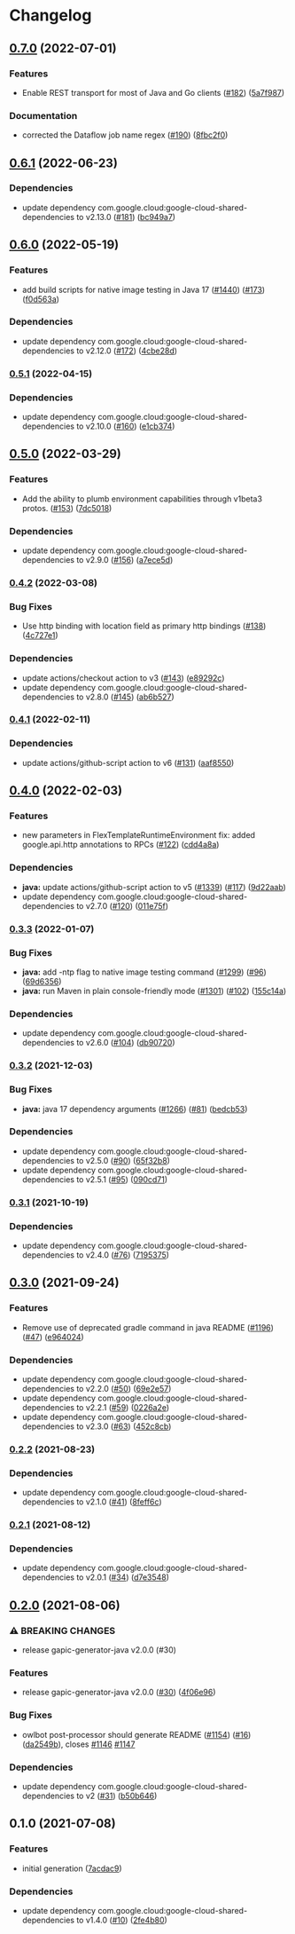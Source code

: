 # Changelog

## [0.7.0](https://github.com/googleapis/java-dataflow/compare/v0.6.1...v0.7.0) (2022-07-01)


### Features

* Enable REST transport for most of Java and Go clients ([#182](https://github.com/googleapis/java-dataflow/issues/182)) ([5a7f987](https://github.com/googleapis/java-dataflow/commit/5a7f9877dac7d00bd096d5601fdcfbeea75e41fc))


### Documentation

* corrected the Dataflow job name regex ([#190](https://github.com/googleapis/java-dataflow/issues/190)) ([8fbc2f0](https://github.com/googleapis/java-dataflow/commit/8fbc2f0160dfaa95ad2b4244fab8d20e1a819eaa))

## [0.6.1](https://github.com/googleapis/java-dataflow/compare/v0.6.0...v0.6.1) (2022-06-23)


### Dependencies

* update dependency com.google.cloud:google-cloud-shared-dependencies to v2.13.0 ([#181](https://github.com/googleapis/java-dataflow/issues/181)) ([bc949a7](https://github.com/googleapis/java-dataflow/commit/bc949a7c7d7232506466fc41c5acafd5592ff223))

## [0.6.0](https://github.com/googleapis/java-dataflow/compare/v0.5.1...v0.6.0) (2022-05-19)


### Features

* add build scripts for native image testing in Java 17 ([#1440](https://github.com/googleapis/java-dataflow/issues/1440)) ([#173](https://github.com/googleapis/java-dataflow/issues/173)) ([f0d563a](https://github.com/googleapis/java-dataflow/commit/f0d563a4ecf77f0373181d2d7056ceb301314268))


### Dependencies

* update dependency com.google.cloud:google-cloud-shared-dependencies to v2.12.0 ([#172](https://github.com/googleapis/java-dataflow/issues/172)) ([4cbe28d](https://github.com/googleapis/java-dataflow/commit/4cbe28d2f4a269e61d0cfe9d4a67562a7b0d2bef))

### [0.5.1](https://github.com/googleapis/java-dataflow/compare/v0.5.0...v0.5.1) (2022-04-15)


### Dependencies

* update dependency com.google.cloud:google-cloud-shared-dependencies to v2.10.0 ([#160](https://github.com/googleapis/java-dataflow/issues/160)) ([e1cb374](https://github.com/googleapis/java-dataflow/commit/e1cb3740407762e04b63af7e692a9d6a42353003))

## [0.5.0](https://github.com/googleapis/java-dataflow/compare/v0.4.2...v0.5.0) (2022-03-29)


### Features

* Add the ability to plumb environment capabilities through v1beta3 protos. ([#153](https://github.com/googleapis/java-dataflow/issues/153)) ([7dc5018](https://github.com/googleapis/java-dataflow/commit/7dc50180a6eaba28ae4c9cc52d72df9c9ba4a7db))


### Dependencies

* update dependency com.google.cloud:google-cloud-shared-dependencies to v2.9.0 ([#156](https://github.com/googleapis/java-dataflow/issues/156)) ([a7ece5d](https://github.com/googleapis/java-dataflow/commit/a7ece5d992f3a9af2fa2d019454d9932d6440250))

### [0.4.2](https://github.com/googleapis/java-dataflow/compare/v0.4.1...v0.4.2) (2022-03-08)


### Bug Fixes

* Use http binding with location field as primary http bindings ([#138](https://github.com/googleapis/java-dataflow/issues/138)) ([4c727e1](https://github.com/googleapis/java-dataflow/commit/4c727e11eedec5bf7cb5a202340b4d43e4afb031))


### Dependencies

* update actions/checkout action to v3 ([#143](https://github.com/googleapis/java-dataflow/issues/143)) ([e89292c](https://github.com/googleapis/java-dataflow/commit/e89292ce45ed7b8ed0a78db7c0b72ee5ab7dcc91))
* update dependency com.google.cloud:google-cloud-shared-dependencies to v2.8.0 ([#145](https://github.com/googleapis/java-dataflow/issues/145)) ([ab6b527](https://github.com/googleapis/java-dataflow/commit/ab6b527ae82546cc9f485e25e460c15efee780b4))

### [0.4.1](https://github.com/googleapis/java-dataflow/compare/v0.4.0...v0.4.1) (2022-02-11)


### Dependencies

* update actions/github-script action to v6 ([#131](https://github.com/googleapis/java-dataflow/issues/131)) ([aaf8550](https://github.com/googleapis/java-dataflow/commit/aaf85507353bd3e5b75541bbc0144e81b0047b38))

## [0.4.0](https://github.com/googleapis/java-dataflow/compare/v0.3.3...v0.4.0) (2022-02-03)


### Features

* new parameters in FlexTemplateRuntimeEnvironment fix: added google.api.http annotations to RPCs ([#122](https://github.com/googleapis/java-dataflow/issues/122)) ([cdd4a8a](https://github.com/googleapis/java-dataflow/commit/cdd4a8ab32813ea81cf08c7216e7e9ab89fc1b07))


### Dependencies

* **java:** update actions/github-script action to v5 ([#1339](https://github.com/googleapis/java-dataflow/issues/1339)) ([#117](https://github.com/googleapis/java-dataflow/issues/117)) ([9d22aab](https://github.com/googleapis/java-dataflow/commit/9d22aabd9b4285502d8fb916b103733ade4dcb4a))
* update dependency com.google.cloud:google-cloud-shared-dependencies to v2.7.0 ([#120](https://github.com/googleapis/java-dataflow/issues/120)) ([011e75f](https://github.com/googleapis/java-dataflow/commit/011e75f067dc2b86fc2b3eb3725acf7d4e7376f2))

### [0.3.3](https://www.github.com/googleapis/java-dataflow/compare/v0.3.2...v0.3.3) (2022-01-07)


### Bug Fixes

* **java:** add -ntp flag to native image testing command ([#1299](https://www.github.com/googleapis/java-dataflow/issues/1299)) ([#96](https://www.github.com/googleapis/java-dataflow/issues/96)) ([69d6356](https://www.github.com/googleapis/java-dataflow/commit/69d6356a4a72ee06f380faa6b8d6b82021be1945))
* **java:** run Maven in plain console-friendly mode ([#1301](https://www.github.com/googleapis/java-dataflow/issues/1301)) ([#102](https://www.github.com/googleapis/java-dataflow/issues/102)) ([155c14a](https://www.github.com/googleapis/java-dataflow/commit/155c14ab3efca39d1c5ef33095c712b89faef12a))


### Dependencies

* update dependency com.google.cloud:google-cloud-shared-dependencies to v2.6.0 ([#104](https://www.github.com/googleapis/java-dataflow/issues/104)) ([db90720](https://www.github.com/googleapis/java-dataflow/commit/db9072048a4bff485d7d13bd8f9ee0352b46b6b3))

### [0.3.2](https://www.github.com/googleapis/java-dataflow/compare/v0.3.1...v0.3.2) (2021-12-03)


### Bug Fixes

* **java:** java 17 dependency arguments ([#1266](https://www.github.com/googleapis/java-dataflow/issues/1266)) ([#81](https://www.github.com/googleapis/java-dataflow/issues/81)) ([bedcb53](https://www.github.com/googleapis/java-dataflow/commit/bedcb5359314fdae1fc658c588b83b710fd55335))


### Dependencies

* update dependency com.google.cloud:google-cloud-shared-dependencies to v2.5.0 ([#90](https://www.github.com/googleapis/java-dataflow/issues/90)) ([65f32b8](https://www.github.com/googleapis/java-dataflow/commit/65f32b8c58f7a4e2d25a0a388160ce91d1a1ba44))
* update dependency com.google.cloud:google-cloud-shared-dependencies to v2.5.1 ([#95](https://www.github.com/googleapis/java-dataflow/issues/95)) ([090cd71](https://www.github.com/googleapis/java-dataflow/commit/090cd712878d63eea11952f92e0b3237ce7b1084))

### [0.3.1](https://www.github.com/googleapis/java-dataflow/compare/v0.3.0...v0.3.1) (2021-10-19)


### Dependencies

* update dependency com.google.cloud:google-cloud-shared-dependencies to v2.4.0 ([#76](https://www.github.com/googleapis/java-dataflow/issues/76)) ([7195375](https://www.github.com/googleapis/java-dataflow/commit/71953753768f7a52728ee149c8a207ee0c1f78c9))

## [0.3.0](https://www.github.com/googleapis/java-dataflow/compare/v0.2.2...v0.3.0) (2021-09-24)


### Features

* Remove use of deprecated gradle command in java README ([#1196](https://www.github.com/googleapis/java-dataflow/issues/1196)) ([#47](https://www.github.com/googleapis/java-dataflow/issues/47)) ([e964024](https://www.github.com/googleapis/java-dataflow/commit/e96402449684e7cc0f555b62e4ea669cfeac9ab7))


### Dependencies

* update dependency com.google.cloud:google-cloud-shared-dependencies to v2.2.0 ([#50](https://www.github.com/googleapis/java-dataflow/issues/50)) ([69e2e57](https://www.github.com/googleapis/java-dataflow/commit/69e2e5700d6ac5ba52db308daeac2488cd7abe8a))
* update dependency com.google.cloud:google-cloud-shared-dependencies to v2.2.1 ([#59](https://www.github.com/googleapis/java-dataflow/issues/59)) ([0226a2e](https://www.github.com/googleapis/java-dataflow/commit/0226a2efe859e8938f67ee190b610e6811a3990f))
* update dependency com.google.cloud:google-cloud-shared-dependencies to v2.3.0 ([#63](https://www.github.com/googleapis/java-dataflow/issues/63)) ([452c8cb](https://www.github.com/googleapis/java-dataflow/commit/452c8cb55bab436735e16c243b63eb50351245ad))

### [0.2.2](https://www.github.com/googleapis/java-dataflow/compare/v0.2.1...v0.2.2) (2021-08-23)


### Dependencies

* update dependency com.google.cloud:google-cloud-shared-dependencies to v2.1.0 ([#41](https://www.github.com/googleapis/java-dataflow/issues/41)) ([8feff6c](https://www.github.com/googleapis/java-dataflow/commit/8feff6c0a7036c031662061d3baa7074a0012ca6))

### [0.2.1](https://www.github.com/googleapis/java-dataflow/compare/v0.2.0...v0.2.1) (2021-08-12)


### Dependencies

* update dependency com.google.cloud:google-cloud-shared-dependencies to v2.0.1 ([#34](https://www.github.com/googleapis/java-dataflow/issues/34)) ([d7e3548](https://www.github.com/googleapis/java-dataflow/commit/d7e354871fbcc2ed16b4bc374dcfb2ecd6e59f65))

## [0.2.0](https://www.github.com/googleapis/java-dataflow/compare/v0.1.0...v0.2.0) (2021-08-06)


### ⚠ BREAKING CHANGES

* release gapic-generator-java v2.0.0 (#30)

### Features

* release gapic-generator-java v2.0.0 ([#30](https://www.github.com/googleapis/java-dataflow/issues/30)) ([4f06e96](https://www.github.com/googleapis/java-dataflow/commit/4f06e969ba2fbe2e74d53f85ed59609b85fe4fb2))


### Bug Fixes

* owlbot post-processor should generate README ([#1154](https://www.github.com/googleapis/java-dataflow/issues/1154)) ([#16](https://www.github.com/googleapis/java-dataflow/issues/16)) ([da2549b](https://www.github.com/googleapis/java-dataflow/commit/da2549b56a1c13e1d33d0c03050e41e9d7797426)), closes [#1146](https://www.github.com/googleapis/java-dataflow/issues/1146) [#1147](https://www.github.com/googleapis/java-dataflow/issues/1147)


### Dependencies

* update dependency com.google.cloud:google-cloud-shared-dependencies to v2 ([#31](https://www.github.com/googleapis/java-dataflow/issues/31)) ([b50b646](https://www.github.com/googleapis/java-dataflow/commit/b50b646cbbb266ed6421cdbd90820d67fa9b6173))

## 0.1.0 (2021-07-08)


### Features

* initial generation ([7acdac9](https://www.github.com/googleapis/java-dataflow/commit/7acdac9223755b91f3bef5120525fcb379224ee8))


### Dependencies

* update dependency com.google.cloud:google-cloud-shared-dependencies to v1.4.0 ([#10](https://www.github.com/googleapis/java-dataflow/issues/10)) ([2fe4b80](https://www.github.com/googleapis/java-dataflow/commit/2fe4b80f00117e4024f3819e43fcd783c5daf6be))
